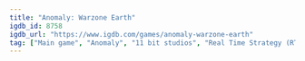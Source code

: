 ```yaml
---
title: "Anomaly: Warzone Earth"
igdb_id: 8758
igdb_url: "https://www.igdb.com/games/anomaly-warzone-earth"
tag: ["Main game", "Anomaly", "11 bit studios", "Real Time Strategy (RTS)", "Strategy", "Indie", "Single player", "Bird view / Isometric", "Action", "Fantasy", "Science fiction", "Historical"]
---
```

